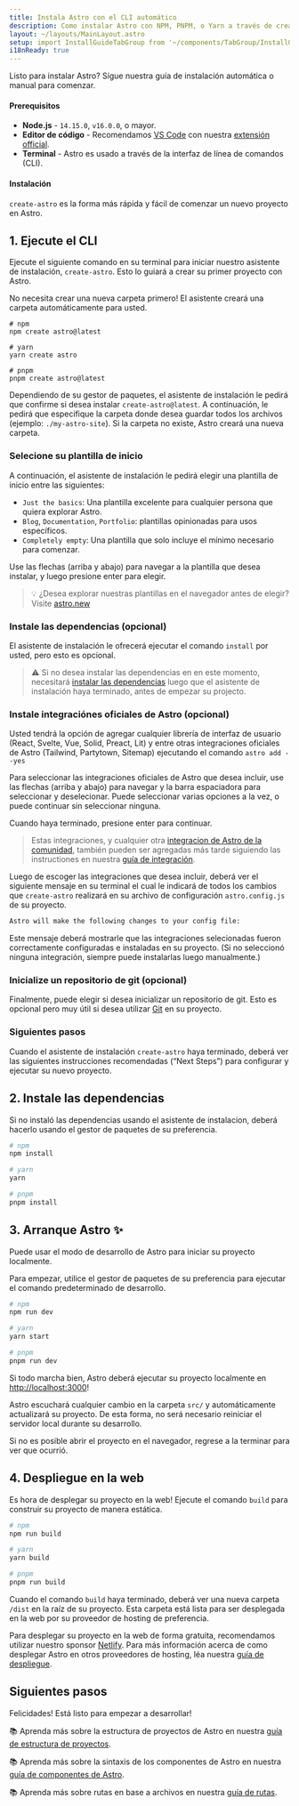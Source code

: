 ```yaml
---
title: Instala Astro con el CLI automático
description: Como instalar Astro con NPM, PNPM, o Yarn a través de create-astro con el CLI de Astro.
layout: ~/layouts/MainLayout.astro
setup: import InstallGuideTabGroup from '~/components/TabGroup/InstallGuideTabGroup.astro';
i18nReady: true
---
```


Listo para instalar Astro? Sígue nuestra guía de instalación automática o manual
para comenzar.

#### Prerequisitos

- **Node.js** - `14.15.0`, `v16.0.0`, o mayor.
- **Editor de código** - Recomendamos [VS Code](https://code.visualstudio.com/)
  con nuestra
  [extensión official](https://marketplace.visualstudio.com/items?itemName=astro-build.astro-vscode).
- **Terminal** - Astro es usado a través de la interfaz de línea de comandos
  (CLI).

<InstallGuideTabGroup />

#### Instalación

`create-astro` es la forma más rápida y fácil de comenzar un nuevo proyecto en
Astro.

## 1. Ejecute el CLI

Ejecute el siguiente comando en su terminal para iniciar nuestro asistente de
instalación, `create-astro`. Esto lo guiará a crear su primer proyecto con
Astro.

No necesita crear una nueva carpeta primero! El asistente creará una carpeta
automáticamente para usted.

```shell
# npm
npm create astro@latest

# yarn
yarn create astro

# pnpm
pnpm create astro@latest
```

Dependiendo de su gestor de paquetes, el asistente de instalación le pedirá que
confirme si desea instalar `create-astro@latest`. A continuación, le pedirá que
especifique la carpeta donde desea guardar todos los archivos (ejemplo:
`./my-astro-site`). Si la carpeta no existe, Astro creará una nueva carpeta.

### Selecione su plantilla de inicio

A continuación, el asistente de instalación le pedirá elegir una plantilla de
inicio entre las siguientes:

- `Just the basics`: Una plantilla excelente para cualquier persona que quiera
  explorar Astro.
- `Blog`, `Documentation`, `Portfolio`: plantillas opinionadas para usos
  específicos.
- `Completely empty`: Una plantilla que solo incluye el mínimo necesario para
  comenzar.

Use las flechas (arriba y abajo) para navegar a la plantilla que desea instalar,
y luego presione enter para elegir.

> 💡 ¿Desea explorar nuestras plantillas en el navegador antes de elegir? Visite
> [astro.new](https://astro.new/)

### Instale las dependencias (opcional)

El asistente de instalación le ofrecerá ejecutar el comando `install` por usted,
pero esto es opcional.

> ⚠️ Si no desea instalar las dependencias en en este momento, necesitará
> [instalar las dependencias](#2-instale-las-dependencias) luego que
> el asistente de instalación haya terminado, antes de empezar su projecto.

### Instale integraciónes oficiales de Astro (opcional)

Usted tendrá la opción de agregar cualquier librería de interfaz de usuario
(React, Svelte, Vue, Solid, Preact, Lit) y entre otras integraciones oficiales
de Astro (Tailwind, Partytown, Sitemap) ejecutando el comando
`astro add --yes`

Para seleccionar las integraciones oficiales de Astro que desea incluir, use las
flechas (arriba y abajo) para navegar y la barra espaciadora para seleccionar y
deselecionar. Puede seleccionar varias opciones a la vez, o puede continuar sin
seleccionar ninguna.

Cuando haya terminado, presione enter para continuar.

> Estas integraciones, y cualquier otra
> [integracion de Astro de la comunidad](https://astro.build/integrations),
> también pueden ser agregadas más tarde siguiendo las instructiones en nuestra
> [guía de integración](/es/guides/integrations-guide/).

Luego de escoger las integraciones que desea incluir, deberá ver el siguiente
mensaje en su terminal el cual le indicará de todos los cambios que
`create-astro` realizará en su archivo de configuración `astro.config.js` de su
proyecto.

```bash
Astro will make the following changes to your config file:
```

Este mensaje deberá mostrarle que las integraciones selecionadas fueron
correctamente configuradas e instaladas en su proyecto. (Si no seleccionó
ninguna integración, siempre puede instalarlas luego manualmente.)

### Inicialize un repositorio de git (opcional)

Finalmente, puede elegir si desea inicializar un repositorio de git. Esto es
opcional pero muy útil si desea utilizar [Git](https://git-scm.com/) en su
proyecto.

### Siguientes pasos

Cuando el asistente de instalación `create-astro` haya terminado, deberá ver las
siguientes instrucciones recomendadas (“Next Steps”) para configurar y ejecutar
su nuevo proyecto.

## 2. Instale las dependencias

Si no instaló las dependencias usando el asistente de instalacion, deberá
hacerlo usando el gestor de paquetes de su preferencia.

```bash
# npm
npm install

# yarn
yarn

# pnpm
pnpm install
```

## 3. Arranque Astro ✨

Puede usar el modo de desarrollo de Astro para iniciar su proyecto localmente.

Para empezar, utilice el gestor de paquetes de su preferencia para ejecutar el
comando predeterminado de desarrollo.

```bash
# npm
npm run dev

# yarn
yarn start

# pnpm
pnpm run dev
```

Si todo marcha bien, Astro deberá ejecutar su proyecto localmente en
[http://localhost:3000](http://localhost:3000)!

Astro escuchará cualquier cambio en la carpeta `src/` y automáticamente
actualizará su proyecto. De esta forma, no será necesario reiniciar el servidor
local durante su desarrollo.

Si no es posible abrir el proyecto en el navegador, regrese a la terminar para
ver que ocurrió.

## 4. Despliegue en la web

Es hora de desplegar su proyecto en la web! Ejecute el comando `build` para
construir su proyecto de manera estática.

```bash
# npm
npm run build

# yarn
yarn build

# pnpm
pnpm run build
```

Cuando el comando `build` haya terminado, deberá ver una nueva carpeta `/dist`
en la raíz de su proyecto. Esta carpeta está lista para ser desplegada en la web
por su proveedor de hosting de preferencia.

Para desplegar su proyecto en la web de forma gratuita, recomendamos utilizar
nuestro sponsor [Netlify](https://www.netlify.com/). Para más información acerca
de como desplegar Astro en otros proveedores de hosting, léa nuestra
[guía de despliegue](/es/guides/deploy/).

## Siguientes pasos

Felicidades! Está listo para empezar a desarrollar!

📚 Aprenda más sobre la estructura de proyectos de Astro en nuestra
[guía de estructura de proyectos](/es/core-concepts/project-structure/).

📚 Aprenda más sobre la sintaxis de los componentes de Astro en nuestra
[guía de componentes de Astro](/es/core-concepts/astro-components/).

📚 Aprenda más sobre rutas en base a archivos en nuestra
[guía de rutas](/es/core-concepts/astro-pages/).
